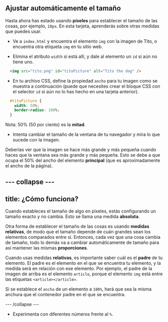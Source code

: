 ## Ajustar automáticamente el tamaño

Hasta ahora has estado usando **píxeles** para establecer el tamaño de las cosas, por ejemplo, `10px`. En esta tarjeta, aprenderás sobre otras medidas que puedes usar.

+ Ve a `index.html` y encuentra el elemento `img` con la imagen de Tito, o encuentra otra etiqueta `img` en tu sitio web.

+ Elimina el atributo `width` si está allí, y dale al elemento un `id` si aún no tiene uno.

```html
  <img src="tito.png" id="titoPicture" alt="Tito the dog" />
```

+ En tu archivo CSS, define la propiedad `ancho` para tu imagen como se muestra a continuación (puede que necesites crear el bloque CSS con el selector `id` si aún no lo has hecho en una tarjeta anterior).

```css
  #titoPicture {
    width: 50%;
    border-radius: 100%;
  }
```

Nota: 50% (50 por ciento) es la **mitad**.

+ Intenta cambiar el tamaño de la ventana de tu navegador y mira lo que sucede con la imagen.

Deberías ver que la imagen se hace más grande y más pequeña cuando haces que la ventana sea más grande y más pequeña. Esto se debe a que ocupa el 50% del ancho del elemento **principal** (que es aproximadamente el ancho de la página).

## \--- collapse \---

## title: ¿Cómo funciona?

Cuando estableces el tamaño de algo en píxeles, estás configurando un tamaño exacto y no cambia. Esto se llama una medida **absoluta**.

Otra forma de establecer el tamaño de las cosas es usando **medidas relativas**, de modo que el tamaño depende de cuán grandes sean los elementos comparados entre sí. Entonces, cada vez que una cosa cambia de tamaño, todo lo demás va a cambiar automáticamente de tamaño para así mantener las mismas **proporciones**.

Cuando usas medidas **relativas**, es importante saber cuál es el **padre** de tu elemento. El padre es el elemento en el que se encuentra tu elemento, y la medida será en relación con ese elemento. Por ejemplo, el padre de la imagen de arriba es el elemento `article`, porque el elemento `img` está entre las etiquetas `<article></article>`.

Si se establece el `ancho` de un elemento a `100%`, hará que sea la misma anchura que el contenedor padre en el que se encuentra.

\--- /collapse \---

+ Experimenta con diferentes números frente al `%`.